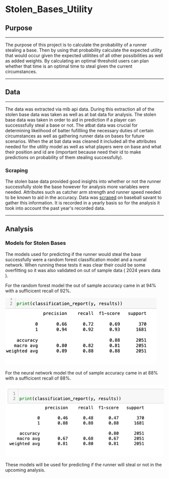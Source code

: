 # Stolen_Bases_Utility

## Purpose
---

The purpose of this project is to calculate the probability of a runner stealing a base. Then by using that probability calculate the expected utility that would occur given the expected utilitites of all other possibilities as well as added weights. By calculating an optimal threshold users can plan whether that time is an optimal time to steal given the current circumstances.

---

## Data
---

The data was extracted via mlb api data. During this extraction all of the stolen base data was taken as well as at bat data for analysis. The stolen base data was taken in order to aid in prediction if a player can successsfully steal a base or not. The atbat data was crucial for determining likelihood of batter fufillling the necessary duties of certain circumstances as well as gathering runner data on bases for future scenarios. When the at bat data was cleaned it included all the attributes needed for the utility model as well as what players were on base and what their position and id are (important because need their id to make predictions on probability of them stealing successfully).

### Scraping

The stolen base data provided good insights into whether or not the runner successfully stole the base however for analysis more variables were needed. Attributes such as catcher arm strength and runner speed needed to be known to aid in the accuracy. Data was [scraped](https://github.com/evanbruno617/Stolen_Bases_Utility/blob/main/scraper.ipynb) on baseball savant to gather this information. It is recorded in a yearly basis so for the analysis it took into account the past year's recorded data. 

---

## Analysis

### Models for Stolen Bases

The models used for predicting if the runner would steal the base successfully were a random forest classification model and a nueral network. When running these tests it was clear their could be some overfitting so it was also validated on out of sample data ( 2024 years data ). 

For the random forest model the out of sample accuracy came in at 94% with a sufficicent recall of 92%.

![RF](https://github.com/evanbruno617/Stolen_Bases_Utility/blob/main/Photos/rf_validation_acc.png)

For the neural network model the out of sample accuracy came in at 88% with a sufficicent recall of 88%.

![RF](https://github.com/evanbruno617/Stolen_Bases_Utility/blob/main/Photos/deep_valid_acc.png)

These models will be used for predicting if the runner will steal or not in the upcoming analysis. 


